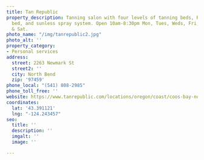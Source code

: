 ```yaml
---
title: Tan Republic
property_description: Tanning salon with four levels of tanning beds, Red light therapy
  bed, and sunless spray system. Open 10am-8:30pm Mon, Tues, Weds, Fri; 10am-6pm Thurs
  & Sat.
photo_name: "/img/tanrepublic2.jpg"
photo_alt: ''
property_category:
- Personal services
address:
  street: 2263 Newmark St
  street2: ''
  city: North Bend
  zip: '97459'
phone_local: "(541) 808-2985"
phone_toll_free: ''
website: https://www.tanrepublic.com/locations/oregon/coast/coos-bay-north-bend/
coordinates:
  lat: '43.391121'
  lng: "-124.243457"
seo:
  title: ''
  description: ''
  imgalt: ''
  image: ''

---
```

